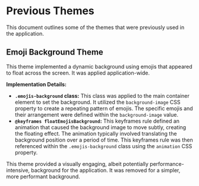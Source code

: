 # Previous Themes

This document outlines some of the themes that were previously used in the application.

## Emoji Background Theme

This theme implemented a dynamic background using emojis that appeared to float across the screen. It was applied application-wide.

**Implementation Details:**

- **`.emojis-background` class:** This class was applied to the main container element to set the background. It utilized the `background-image` CSS property to create a repeating pattern of emojis. The specific emojis and their arrangement were defined within the `background-image` value.
- **`@keyframes floatEmojisBackground`:** This keyframes rule defined an animation that caused the background image to move subtly, creating the floating effect. The animation typically involved translating the background position over a period of time. This keyframes rule was then referenced within the `.emojis-background` class using the `animation` CSS property.

This theme provided a visually engaging, albeit potentially performance-intensive, background for the application. It was removed for a simpler, more performant background.